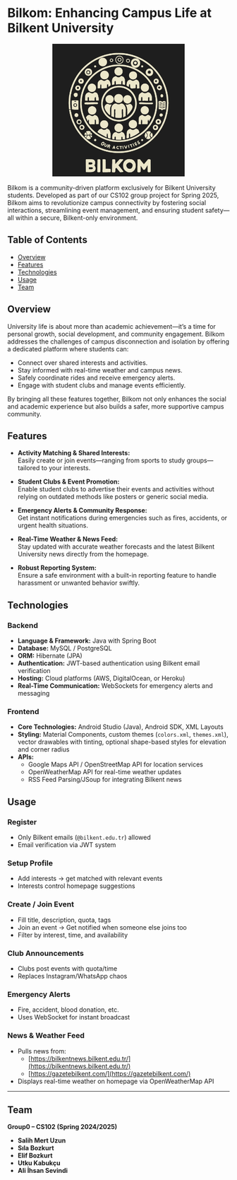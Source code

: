 # Bilkom: Enhancing Campus Life at Bilkent University

<p align="center">
  <img src="Media/logo.jpg" width="300"/>
</p>

Bilkom is a community-driven platform exclusively for Bilkent University students. Developed as part of our CS102 group project for Spring 2025, Bilkom aims to revolutionize campus connectivity by fostering social interactions, streamlining event management, and ensuring student safety—all within a secure, Bilkent-only environment.

## Table of Contents

- [Overview](#overview)
- [Features](#features)
- [Technologies](#technologies)
- [Usage](#usage)
- [Team](#team)

## Overview

University life is about more than academic achievement—it’s a time for personal growth, social development, and community engagement. Bilkom addresses the challenges of campus disconnection and isolation by offering a dedicated platform where students can:
- Connect over shared interests and activities.
- Stay informed with real-time weather and campus news.
- Safely coordinate rides and receive emergency alerts.
- Engage with student clubs and manage events efficiently.

By bringing all these features together, Bilkom not only enhances the social and academic experience but also builds a safer, more supportive campus community.

## Features

- **Activity Matching & Shared Interests:**  
  Easily create or join events—ranging from sports to study groups—tailored to your interests.

- **Student Clubs & Event Promotion:**  
  Enable student clubs to advertise their events and activities without relying on outdated methods like posters or generic social media.

- **Emergency Alerts & Community Response:**  
  Get instant notifications during emergencies such as fires, accidents, or urgent health situations.

- **Real-Time Weather & News Feed:**  
  Stay updated with accurate weather forecasts and the latest Bilkent University news directly from the homepage.

- **Robust Reporting System:**  
  Ensure a safe environment with a built-in reporting feature to handle harassment or unwanted behavior swiftly.

## Technologies

### Backend
- **Language & Framework:** Java with Spring Boot  
- **Database:** MySQL / PostgreSQL  
- **ORM:** Hibernate (JPA)  
- **Authentication:** JWT-based authentication using Bilkent email verification  
- **Hosting:** Cloud platforms (AWS, DigitalOcean, or Heroku)  
- **Real-Time Communication:** WebSockets for emergency alerts and messaging

### Frontend
- **Core Technologies:** Android Studio (Java), Android SDK, XML Layouts  
- **Styling:** Material Components, custom themes (`colors.xml`, `themes.xml`), vector drawables with tinting, optional shape-based styles for elevation and corner radius  
- **APIs:**  
  - Google Maps API / OpenStreetMap API for location services  
  - OpenWeatherMap API for real-time weather updates  
  - RSS Feed Parsing/JSoup for integrating Bilkent news

## Usage

### Register
- Only Bilkent emails (`@bilkent.edu.tr`) allowed  
- Email verification via JWT system

### Setup Profile
- Add interests → get matched with relevant events  
- Interests control homepage suggestions

### Create / Join Event
- Fill title, description, quota, tags  
- Join an event → Get notified when someone else joins too  
- Filter by interest, time, and availability

### Club Announcements
- Clubs post events with quota/time  
- Replaces Instagram/WhatsApp chaos

### Emergency Alerts
- Fire, accident, blood donation, etc.  
- Uses WebSocket for instant broadcast

### News & Weather Feed
- Pulls news from:
  - [https://bilkentnews.bilkent.edu.tr/](https://bilkentnews.bilkent.edu.tr/)
  - [https://gazetebilkent.com/](https://gazetebilkent.com/)
- Displays real-time weather on homepage via OpenWeatherMap API

---

## Team

**Group0 – CS102 (Spring 2024/2025)**

- **Salih Mert Uzun**  
- **Sıla Bozkurt**  
- **Elif Bozkurt**  
- **Utku Kabukçu**  
- **Ali İhsan Sevindi**